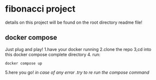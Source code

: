 # **fibonacci project**
details on this project will be found on the root directory readme file!

## docker compose
Just plug and play!
1.have your docker running
2.clone the repo
3,cd into this docker compose complete directory
4. run:

 

    docker compose up

 5.here you go!
 *in case of any error .try to re run the compose command* 
